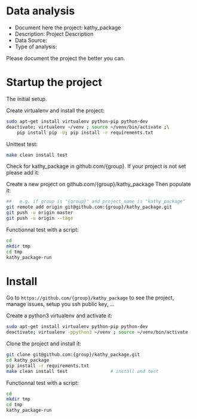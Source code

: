 # Data analysis
- Document here the project: kathy_package
- Description: Project Description
- Data Source:
- Type of analysis:

Please document the project the better you can.

# Startup the project

The initial setup.

Create virtualenv and install the project:
```bash
sudo apt-get install virtualenv python-pip python-dev
deactivate; virtualenv ~/venv ; source ~/venv/bin/activate ;\
    pip install pip -U; pip install -r requirements.txt
```

Unittest test:
```bash
make clean install test
```

Check for kathy_package in github.com/{group}. If your project is not set please add it:

Create a new project on github.com/{group}/kathy_package
Then populate it:

```bash
##   e.g. if group is "{group}" and project_name is "kathy_package"
git remote add origin git@github.com:{group}/kathy_package.git
git push -u origin master
git push -u origin --tags
```

Functionnal test with a script:

```bash
cd
mkdir tmp
cd tmp
kathy_package-run
```

# Install

Go to `https://github.com/{group}/kathy_package` to see the project, manage issues,
setup you ssh public key, ...

Create a python3 virtualenv and activate it:

```bash
sudo apt-get install virtualenv python-pip python-dev
deactivate; virtualenv -ppython3 ~/venv ; source ~/venv/bin/activate
```

Clone the project and install it:

```bash
git clone git@github.com:{group}/kathy_package.git
cd kathy_package
pip install -r requirements.txt
make clean install test                # install and test
```
Functionnal test with a script:

```bash
cd
mkdir tmp
cd tmp
kathy_package-run
```
